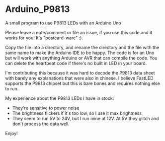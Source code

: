 # Arduino_P9813
A small program to use P9813 LEDs with an Arduino Uno

Please leave a note/comment or file an issue, if you use this code and it works for you! It's "postcard-ware" :).

Copy the file into a directory, and rename the directory and the file with the same name to make the Arduino IDE to be happy.
The code is for an Uno but will work with anything Arduino or AVR that can compile the code. You can delete the heartbeat code
if there's no built in LED in your board.

I'm contributing this because it was hard to decode the P9813 data sheet with barely any explanations that were also in chinese.
I believe FastLED supports the P9813 chipset but this is bare bones and requires nothing else to run.

My experience about the P9813 LEDs I have in stock:
- They're sensitive to power noise
- The brightness flickers if it's too low, so I use it max brightness
- They seem to run 5V to 24V, but I run mine at 12V. At 5V they glitch and don't process the data well.

Enjoy!
